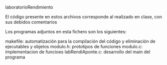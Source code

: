 laboratorioRendimiento

El código presente en estos archivos corresponde al realizado en clase, con sus debidos comentarios 

Los programas adjuntos en esta fichero son los siguientes:

makefile: automatización para la compilación del código y eliminación de ejecutables y objetos
modulo.h: prototipos de funciones
modulo.c: implementacion de funcioes 
labRendiAponte.c: desarrollo del main del programa